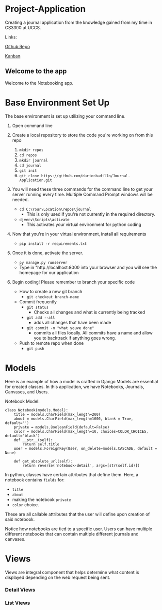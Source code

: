 # Project-Application
Creating a journal application from the knowledge gained from my time in CS3300 at UCCS.

Links:

[Github Repo](https://github.com/darionbadillo/Journal-Application)

[Kanban](https://github.com/users/darionbadillo/projects/2)

## Welcome to the app
Welcome to the Notebooking app. 

# Base Environment Set Up
The base environment is set up utilizing your command line. 

1. Open command line
2. Create a local repository to store the code you're working on from this repo
    1. `mkdir repos`
    2. `cd repos`
    3. `mkdir journal`
    4. `cd journal`
    5. `git init`
    6. `git clone https://github.com/darionbadillo/Journal-Application.git`

3. You will need these three commands for the command line to get your server running every time. Multiple Command Prompt windows will be needed.
    - `cd C:\Your\Location\repos\journal`
        - This is only used if you're not currently in the required directory.
    - `djvenv\Scripts\activate`
        - This activates your virtual environment for python coding

4. Now that you're in your virtual environment, install all requirements
    - `pip install -r requirements.txt`

5. Once it is done, activate the server.
    - `py manage.py runserver`
    - Type in "http://localhost:8000 into your browser and you will see the homepage for our application

6. Begin coding! Please remember to branch your specific code
    - How to create a new git branch
        - `git checkout branch-name`
    - Commit frequently
        - `git status`
            - Checks all changes and what is currently being tracked
        - `git add --all`
            - adds all changes that have been made
        - `git commit -m "what youve done"`
            - commits all files locally. All commits have a name and allow you to backtrack if anything goes wrong.
    - Push to remote repo when done
        - `git push`


# Models
Here is an example of how a model is crafted in Django
Models are essential for created classes. In this application, we have Notebooks, Journals, Canvases, and Users.

Notebook Model:

```
class Notebook(models.Model):
    title = models.CharField(max_length=200)
    about = models.CharField(max_length=1000, blank = True, default='')
    private = models.BooleanField(default=False)
    color = models.CharField(max_length=10, choices=COLOR_CHOICES, default='black')
    def __str__(self):
        return self.title
    user = models.ForeignKey(User, on_delete=models.CASCADE, default = None)
    
    def get_absolute_url(self):
        return reverse('notebook-detail', args=[str(self.id)])
```


In python, classes have certain attributes that define them. Here, a notebook contains `fields` for:
- `title`
- `about`
- making the notebook `private` 
- `color` choice. 

These are all callable attributes that the user will define upon creation of said notebook.

Notice how notebooks are tied to a specific user. Users can have multiple different notebooks that can contain multiple different journals and canvases.

# Views
Views are integral component that helps determine what content is displayed depending on the web request being sent.
### Detail Views


### List Views
